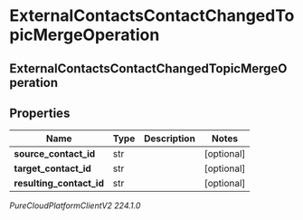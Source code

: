 # ExternalContactsContactChangedTopicMergeOperation

## ExternalContactsContactChangedTopicMergeOperation

## Properties

|Name | Type | Description | Notes|
|------------ | ------------- | ------------- | -------------|
| **source_contact_id** | str |  | [optional] |
| **target_contact_id** | str |  | [optional] |
| **resulting_contact_id** | str |  | [optional] |



_PureCloudPlatformClientV2 224.1.0_
